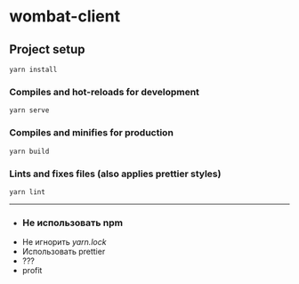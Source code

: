 # wombat-client

## Project setup
```
yarn install
```

### Compiles and hot-reloads for development
```
yarn serve
```

### Compiles and minifies for production
```
yarn build
```

### Lints and fixes files (also applies prettier styles)
```
yarn lint
```

___

* ### Не использовать **npm**
* Не игнорить *yarn.lock*
* Использовать prettier
* ???
* profit
